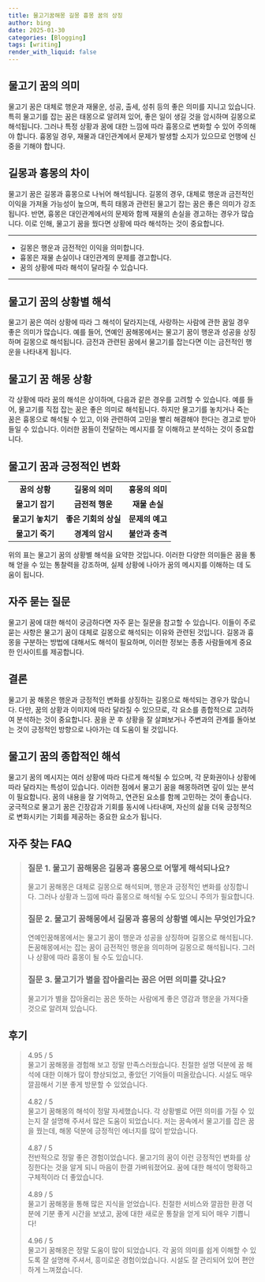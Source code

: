 ```yaml
---
title: 물고기꿈해몽 길몽 흉몽 꿈의 상징
author: bing
date: 2025-01-30
categories: [Blogging]
tags: [writing]
render_with_liquid: false
---
```



<h2 id='물고기꿈의의미'>물고기 꿈의 의미</h2>

<p>물고기 꿈은 대체로 행운과 재물운, 성공, 출세, 성취 등의 좋은 의미를 지니고 있습니다. 특히 물고기를 잡는 꿈은 태몽으로 알려져 있어, 좋은 일이 생길 것을 암시하며 길몽으로 해석됩니다. 그러나 특정 상황과 꿈에 대한 느낌에 따라 흉몽으로 변화할 수 있어 주의해야 합니다. 흉몽일 경우, 재물과 대인관계에서 문제가 발생할 소지가 있으므로 언행에 신중을 기해야 합니다.</p>

<h2 id='길몽과흉몽의차이'>길몽과 흉몽의 차이</h2>

<p>물고기 꿈은 길몽과 흉몽으로 나뉘어 해석됩니다. 길몽의 경우, 대체로 행운과 금전적인 이익을 가져올 가능성이 높으며, 특히 태몽과 관련된 물고기 잡는 꿈은 좋은 의미가 강조됩니다. 반면, 흉몽은 대인관계에서의 문제와 함께 재물의 손실을 경고하는 경우가 많습니다. 이로 인해, 물고기 꿈을 꿨다면 상황에 따라 해석하는 것이 중요합니다.</p>

<hr />

<ul>
    <li>길몽은 행운과 금전적인 이익을 의미합니다.</li>
    <li>흉몽은 재물 손실이나 대인관계의 문제를 경고합니다.</li>
    <li>꿈의 상황에 따라 해석이 달라질 수 있습니다.</li>
</ul>

<hr />

<h2 id='물고기꿈의상황별해석'>물고기 꿈의 상황별 해석</h2>

<p>물고기 꿈은 여러 상황에 따라 그 해석이 달라지는데, 사랑하는 사람에 관한 꿈일 경우 좋은 의미가 많습니다. 예를 들어, 연예인 꿈해몽에서는 물고기 꿈이 행운과 성공을 상징하며 길몽으로 해석됩니다. 금전과 관련된 꿈에서 물고기를 잡는다면 이는 금전적인 행운을 나타내게 됩니다.</p>

<h2 id='물고기꿈해몽상황'>물고기 꿈 해몽 상황</h2>

<p>각 상황에 따라 꿈의 해석은 상이하며, 다음과 같은 경우를 고려할 수 있습니다. 예를 들어, 물고기를 직접 잡는 꿈은 좋은 의미로 해석됩니다. 하지만 물고기를 놓치거나 죽는 꿈은 흉몽으로 해석될 수 있고, 이와 관련하여 고민을 빨리 해결해야 한다는 경고로 받아들일 수 있습니다. 이러한 꿈들이 전달하는 메시지를 잘 이해하고 분석하는 것이 중요합니다.</p>

<h2 id='물고기꿈과긍정적인변화'>물고기 꿈과 긍정적인 변화</h2>

<table>
    <tr>
        <td style="text-align: center; height: 17px;"><b>꿈의 상황</b></td>
        <td style="text-align: center; height: 17px;"><b>길몽의 의미</b></td>
        <td style="text-align: center; height: 17px;"><b>흉몽의 의미</b></td>
    </tr>
    <tr>
        <td style="text-align: center; height: 17px;"><b>물고기 잡기</b></td>
        <td style="text-align: center; height: 17px;"><b>금전적 행운</b></td>
        <td style="text-align: center; height: 17px;"><b>재물 손실</b></td>
    </tr>
    <tr>
        <td style="text-align: center; height: 17px;"><b>물고기 놓치기</b></td>
        <td style="text-align: center; height: 17px;"><b>좋은 기회의 상실</b></td>
        <td style="text-align: center; height: 17px;"><b>문제의 예고</b></td>
    </tr>
    <tr>
        <td style="text-align: center; height: 17px;"><b>물고기 죽기</b></td>
        <td style="text-align: center; height: 17px;"><b>경계의 암시</b></td>
        <td style="text-align: center; height: 17px;"><b>불안과 충격</b></td>
    </tr>
</table>

<p>위의 표는 물고기 꿈의 상황별 해석을 요약한 것입니다. 이러한 다양한 의미들은 꿈을 통해 얻을 수 있는 통찰력을 강조하며, 실제 상황에 나아가 꿈의 메시지를 이해하는 데 도움이 됩니다.</p>

<h2 id='자주묻는질문'>자주 묻는 질문</h2>

<p>물고기 꿈에 대한 해석이 궁금하다면 자주 묻는 질문을 참고할 수 있습니다. 이들이 주로 묻는 사항은 물고기 꿈이 대체로 길몽으로 해석되는 이유와 관련된 것입니다. 길몽과 흉몽을 구분하는 방법에 대해서도 해석이 필요하며, 이러한 정보는 종종 사람들에게 중요한 인사이트를 제공합니다.</p>

<h2 id='결론'>결론</h2>

<p>물고기 꿈 해몽은 행운과 긍정적인 변화를 상징하는 길몽으로 해석되는 경우가 많습니다. 다만, 꿈의 상황과 이미지에 따라 달라질 수 있으므로, 각 요소를 종합적으로 고려하여 분석하는 것이 중요합니다. 꿈을 꾼 후 상황을 잘 살펴보거나 주변과의 관계를 돌아보는 것이 긍정적인 방향으로 나아가는 데 도움이 될 것입니다.</p>

<h2 id='물고기꿈의종합'>물고기 꿈의 종합적인 해석</h2>

<p>물고기 꿈의 메시지는 여러 상황에 따라 다르게 해석될 수 있으며, 각 문화권이나 상황에 따라 달라지는 특성이 있습니다. 이러한 점에서 물고기 꿈을 해몽하려면 깊이 있는 분석이 필요합니다. 꿈의 내용을 잘 기억하고, 연관된 요소를 함께 고민하는 것이 좋습니다. 궁극적으로 물고기 꿈은 긴장감과 기회를 동시에 나타내며, 자신의 삶을 더욱 긍정적으로 변화시키는 기회를 제공하는 중요한 요소가 됩니다.</p>


<h2 id='자주_찾는_FAQ'>자주 찾는 FAQ</h2>
<div itemscope="" itemtype="https://schema.org/FAQPage"> 
<blockquote> 
<div itemscope="" itemprop="mainEntity" itemtype="https://schema.org/Question"> 
<h3 itemprop="name">질문 1. 물고기 꿈해몽은 길몽과 흉몽으로 어떻게 해석되나요?</h3> 
<div itemscope="" itemprop="acceptedAnswer" itemtype="https://schema.org/Answer"> 
<span itemprop="text"> 
<p>물고기 꿈해몽은 대체로 길몽으로 해석되며, 행운과 긍정적인 변화를 상징합니다. 그러나 상황과 느낌에 따라 흉몽으로 해석될 수도 있으니 주의가 필요합니다.</p> 
</span> 
</div> 
</div> 

<div itemscope="" itemprop="mainEntity" itemtype="https://schema.org/Question"> 
<h3 itemprop="name">질문 2. 물고기 꿈해몽에서 길몽과 흉몽의 상황별 예시는 무엇인가요?</h3> 
<div itemscope="" itemprop="acceptedAnswer" itemtype="https://schema.org/Answer"> 
<span itemprop="text"> 
<p>연예인꿈해몽에서는 물고기 꿈이 행운과 성공을 상징하며 길몽으로 해석됩니다. 돈꿈해몽에서는 잡는 꿈이 금전적인 행운을 의미하며 길몽으로 해석됩니다. 그러나 상황에 따라 흉몽이 될 수도 있습니다.</p> 
</span> 
</div> 
</div> 

<div itemscope="" itemprop="mainEntity" itemtype="https://schema.org/Question"> 
<h3 itemprop="name">질문 3. 물고기가 별을 잡아올리는 꿈은 어떤 의미를 갖나요?</h3> 
<div itemscope="" itemprop="acceptedAnswer" itemtype="https://schema.org/Answer"> 
<span itemprop="text"> 
<p>물고기가 별을 잡아올리는 꿈은 뜻하는 사람에게 좋은 영감과 행운을 가져다줄 것으로 알려져 있습니다.</p> 
</span> 
</div> 
</div> 
</blockquote> 
</div>
<h2 id='후기'>후기</h2>
<div itemscope itemtype="https://schema.org/Product">
  <blockquote>
  <div itemprop="review" itemscope itemtype="https://schema.org/Review">
      <div itemprop="reviewRating" itemscope itemtype="https://schema.org/Rating"> <span itemprop="ratingValue">4.95</span> / <span itemprop="bestRating">5</span> </div>
      <span itemprop="reviewBody">물고기 꿈해몽을 경험해 보고 정말 만족스러웠습니다. 친절한 설명 덕분에 꿈 해석에 대한 이해가 많이 향상되었고, 좋았던 기억들이 떠올랐습니다. 시설도 매우 깔끔해서 기분 좋게 방문할 수 있었습니다.</span>
  </div>
  <br>
  <div itemprop="review" itemscope itemtype="https://schema.org/Review">
      <div itemprop="reviewRating" itemscope itemtype="https://schema.org/Rating"> <span itemprop="ratingValue">4.82</span> / <span itemprop="bestRating">5</span> </div>
      <span itemprop="reviewBody">물고기 꿈해몽의 해석이 정말 자세했습니다. 각 상황별로 어떤 의미를 가질 수 있는지 잘 설명해 주셔서 많은 도움이 되었습니다. 저는 꿈속에서 물고기를 잡은 꿈을 꿨는데, 해몽 덕분에 긍정적인 에너지를 많이 받았습니다.</span>
  </div>
  <br>
  <div itemprop="review" itemscope itemtype="https://schema.org/Review">
      <div itemprop="reviewRating" itemscope itemtype="https://schema.org/Rating"> <span itemprop="ratingValue">4.87</span> / <span itemprop="bestRating">5</span> </div>
      <span itemprop="reviewBody">전반적으로 정말 좋은 경험이었습니다. 물고기의 꿈이 이런 긍정적인 변화를 상징한다는 것을 알게 되니 마음이 한결 가벼워졌어요. 꿈에 대한 해석이 명확하고 구체적이라 더 좋았습니다.</span>
  </div>
  <br>
  <div itemprop="review" itemscope itemtype="https://schema.org/Review">
      <div itemprop="reviewRating" itemscope itemtype="https://schema.org/Rating"> <span itemprop="ratingValue">4.89</span> / <span itemprop="bestRating">5</span> </div>
      <span itemprop="reviewBody">물고기 꿈해몽을 통해 많은 지식을 얻었습니다. 친절한 서비스와 깔끔한 환경 덕분에 기분 좋게 시간을 보냈고, 꿈에 대한 새로운 통찰을 얻게 되어 매우 기쁩니다!</span>
  </div>
  <br>
  <div itemprop="review" itemscope itemtype="https://schema.org/Review">
      <div itemprop="reviewRating" itemscope itemtype="https://schema.org/Rating"> <span itemprop="ratingValue">4.96</span> / <span itemprop="bestRating">5</span> </div>
      <span itemprop="reviewBody">물고기 꿈해몽은 정말 도움이 많이 되었습니다. 각 꿈의 의미를 쉽게 이해할 수 있도록 잘 설명해 주셔서, 흥미로운 경험이었습니다. 시설도 잘 관리되어 있어 편안하게 느껴졌습니다.</span>
  </div>
  </blockquote>
</div>
